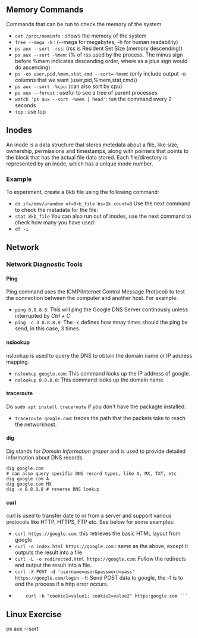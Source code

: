 ## Memory Commands
Commands that can be run to check the memory of the system
- `cat /proc/meminfo` : shows the memory of the system
- `free --mega -h` : (--mega for megabytes, -h for human readability)
- `ps aux --sort -rss`: (rss is Resident Set Size (memory descending))
- `ps aux --sort -%mem`: (% of rss used by the process. The minus sign before %mem indicates descending order, where as a plus sign would do ascending)
- `ps -eo user,pid,%mem,stat,cmd --sort=-%mem`: (only include output -o columns that we want (user,pid,%mem,stat,cmd))
- `ps aux --sort -%cpu`: (can also sort by cpu)
- `ps aux --forest` : useful to see a tree of parent processes
- `watch 'ps aux --sort -%mem | head'`: run the command every 2 seconds
- `top` : use top 


## Inodes
An inode is a data structure that stores metedata about a file, like size, ownership, permissions and timestamps, along with pointers that points to the block that has the actual file data stored. Each file/directory is represented by an inode, which has a unique inode number.

### Example
To experiment, create a 8kb file using the following command:
- `dd if=/dev/urandom of=8kb_file bs=1k count=8`
Use the next command to check the metadata for the file:
- `stat 8kb_file`
You can also run out of inodes, use the next command to check how many you have used:
- `df -i`

## Network
### Network Diagnostic Tools
#### Ping
Ping command uses the ICMP(Internet Control Message Protocol) to test the connection between the computer and another host. For example:
- `ping 8.8.8.8`: This will ping the Google DNS Server continously unless interrupted by *Ctrl + C*
- `ping -c 3 8.8.8.8`: The `-c` defines how mnay times should the ping be send, in this case, 3 times.

#### nslookup 
nslookup is used to query the DNS to obtain the domain name or IP address mapping. 
- `nslookup google.com`: This command looks up the IP address of google.
- `nslookup 8.8.8.8`: This command looks up the domain name.

#### traceroute
Do `sudo apt install traceroute` if you don't have the packagte installed.
- `traceroute google.com`: traces the path that the packets take to reach the networkhost.

#### dig 
Dig stands for *Domain Information groper* and is used to provide detailed information about DNS records.

```
dig google.com
# can also query specific DNS record types, like A, MX, TXT, etc
dig google.com A
dig google.com MX
dig -x 8.8.8.8 # reverse DNS lookup
```
#### curl
curl is used to transfer date to or from a server and support various protocols like HTTP, HTTPS, FTP etc. See below for some examples:
- `curl https://google.com`: this retrieves the basic HTML layout from google
- `curl -o index.html https://google.com` : same as the above, except it outputs the result into a file.
- `curl -L -o redirected.html https://google.com`: Follow the redirects and output the result into a file.
- `curl -X POST -d 'username=user&password=pass' https://google.com/login -f`: Send POST data to google, the -f is to end the process if a http error occurs.
- ``` curl -H "Authorization: Bearer token" https://api.google.com/data
      curl -b "cookie1=value1; cookie2=value2" https:google.com ```

## Linux Exercise 

ps aux --sort